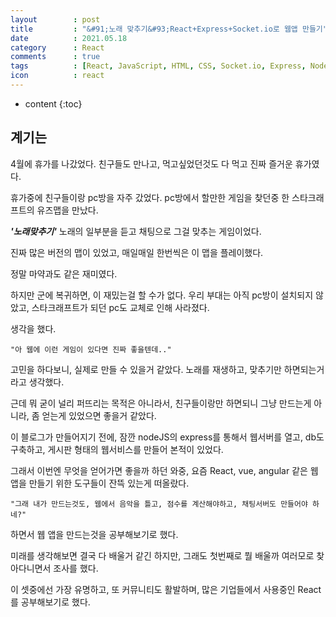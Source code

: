 ```yaml
---
layout        : post
title         : "&#91;노래 맞추기&#93;React+Express+Socket.io로 웹앱 만들기"
date          : 2021.05.18
category      : React
comments      : true
tags          : [React, JavaScript, HTML, CSS, Socket.io, Express, NodeJS]
icon          : react
---
```


* content
{:toc}

## 계기는

4월에 휴가를 나갔었다. 친구들도 만나고, 먹고싶었던것도 다 먹고
진짜 즐거운 휴가였다.

휴가중에 친구들이랑 pc방을 자주 갔었다.
pc방에서 할만한 게임을 찾던중 한 스타크래프트의 유즈맵을 만났다.

**_'노래맞추기'_** 노래의 일부분을 듣고 채팅으로 그걸 맞추는 게임이었다.

진짜 많은 버전의 맵이 있었고,
매일매일 한번씩은 이 맵을 플레이했다.

정말 마약과도 같은 재미였다.

하지만 군에 복귀하면, 이 재밌는걸 할 수가 없다.
우리 부대는 아직 pc방이 설치되지 않았고, 스타크래프트가 되던 pc도 교체로 인해 사라졌다.

생각을 했다. 
```
"아 웹에 이런 게임이 있다면 진짜 좋을텐데.."
```

고민을 하다보니, 실제로 만들 수 있을거 같았다. 노래를 재생하고, 맞추기만 하면되는거라고 생각했다.

근데 뭐 굳이 널리 퍼뜨리는 목적은 아니라서, 친구들이랑만 하면되니 
그냥 만드는게 아니라, 좀 얻는게 있었으면 좋을거 같았다.


이 블로그가 만들어지기 전에, 잠깐 nodeJS의 express를 통해서 웹서버를 열고,
db도 구축하고, 게시판 형태의 웹서비스를 만들어 본적이 있었다.

그래서 이번엔 무엇을 얻어가면 좋을까 하던 와중,
요즘 React, vue, angular 같은 웹 앱을 만들기 위한 도구들이 잔뜩 있는게 떠올랐다.

```
"그래 내가 만드는것도, 웹에서 음악을 틀고, 점수를 계산해야하고, 채팅서버도 만들어야 하네?"
```
하면서 웹 앱을 만드는것을 공부해보기로 했다.

미래를 생각해보면 결국 다 배울거 같긴 하지만, 그래도 첫번째로 뭘 배울까 여러모로 찾아다니면서 조사를 했다.

이 셋중에선 가장 유명하고, 또 커뮤니티도 활발하며, 많은 기업들에서 사용중인 React를 공부해보기로 했다.